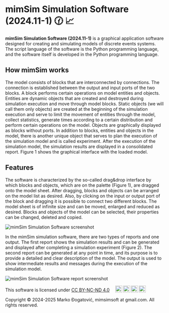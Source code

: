 # mimSim Simulation Software (2024.11-1) 🕜 📈

__mimSim Simulation Software (2024.11-1)__ is a graphical application software designed for creating and simulating models of discrete events systems. The script language of the software is the Python programming language, and the software itself is developed in the Python programming language.

## How mimSim works

The model consists of blocks that are interconnected by connections. The connection is established between the output and input ports of the two blocks. A block performs certain operations on model entities and objects. Entities are dynamic objects that are created and destroyed during simulation execution and move through model blocks. Static objects (we will call them only objects) are created at the beginning of the simulation execution and serve to limit the movement of entities through the model, collect statistics, generate times according to a certain distribution and perform certain operations on the model. Objects are graphically displayed as blocks without ports. In addition to blocks, entities and objects in the model, there is another unique object that serves to plan the execution of the simulation model and is called experiment. After the execution of the simulation model, the simulation results are displayed in a consolidated report. Figure 1 shows the graphical interface with the loaded model.

## Features

The software is characterized by the so-called drag&drop interface by which blocks and objects, which are on the palette (Figure 1), are dragged onto the model sheet. After dragging, blocks and objects can be arranged on the model list as desired. Also, by clicking on the input or output port of the block and dragging it is possible to connect two different blocks. The model sheet is of infinite size and can be moved, enlarged and reduced as desired. Blocks and objects of the model can be selected, their properties can be changed, deleted and copied.

![mimSim Simulation Software screenshot](https://github.com/user-attachments/assets/d874068a-c851-460f-bd7b-92addb8619e7)

In the mimSim simulation software, there are two types of reports and one output. The first report shows the simulation results and can be generated and displayed after completing a simulation experiment (Figure 2). The second report can be generated at any point in time, and its purpose is to provide a detailed and clear description of the model. The output is used to show intermediate results and messages during the execution of the simulation model.

![mimSim Simulation Software report screenshot](https://github.com/user-attachments/assets/2129f330-ecca-47ba-84cb-ef0832a4a214)

<p xmlns:cc="http://creativecommons.org/ns#" >This software is licensed under <a href="https://creativecommons.org/licenses/by-nc-nd/4.0/?ref=chooser-v1" target="_blank" rel="license noopener noreferrer" style="display:inline-block;"> CC BY-NC-ND 4.0 </a>&nbsp; &nbsp; <img style="height:22px!important;margin-left:3px;vertical-align:text-bottom;" src="https://mirrors.creativecommons.org/presskit/icons/cc.svg?ref=chooser-v1" alt=""><img style="height:22px!important;margin-left:3px;vertical-align:text-bottom;" src="https://mirrors.creativecommons.org/presskit/icons/by.svg?ref=chooser-v1" alt=""><img style="height:22px!important;margin-left:3px;vertical-align:text-bottom;" src="https://mirrors.creativecommons.org/presskit/icons/nc.svg?ref=chooser-v1" alt=""><img style="height:22px!important;margin-left:3px;vertical-align:text-bottom;" src="https://mirrors.creativecommons.org/presskit/icons/nd.svg?ref=chooser-v1" alt=""></p>

Copyright © 2024-2025 Marko Đogatović, mimsimsoft at gmail.com. All rights reserved.
